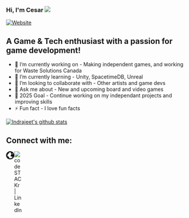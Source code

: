 ### Hi, I'm Cesar <img src="https://media.giphy.com/media/hvRJCLFzcasrR4ia7z/giphy.gif" width="25px">
[![Website](https://img.shields.io/badge/Founder%20%40%20JUSTGameStudios.net-Developer-blueviolet?style=flat-square)](https://JUSTGameStudios.net)
## A Game & Tech enthusiast with a passion for game development!
- 🔭 I’m currently working on - Making independent games, and working for Waste Solutions Canada
- 🌱 I’m currently learning - Unity, SpacetimeDB, Unreal
- 👯 I’m looking to collaborate with - Other artists and game devs
- 💬 Ask me about - New and upcoming board and video games
- 🥅 2025 Goal - Continue working on my independant projects and improving skills
- ⚡ Fun fact - I love fun facts
<!-- Also feel free to update second URL to any URL -->
[![Indrajeet's github stats](https://github-readme-stats.vercel.app/api?username=JUSTGameStudios&count_private=true&include_all_commits=true&theme=radical)](https://JUSTGameStudios.net)
## Connect with me:
[<img align="left" alt="codeSTACKr.com" width="22px" src="https://raw.githubusercontent.com/iconic/open-iconic/master/svg/globe.svg" />][website]
<!-- [<img align="left" alt="codeSTACKr | Twitter" width="22px" src="https://cdn.jsdelivr.net/npm/simple-icons@v3/icons/twitter.svg" />][twitter] -->
[<img align="left" alt="codeSTACKr | LinkedIn" width="22px" src="https://cdn.jsdelivr.net/npm/simple-icons@v3/icons/linkedin.svg" />][linkedin]
<br />
<!-- This section you create this variables that are used above -->
[website]: https://JUSTGameStudios.net
<!-- [twitter]: https://twitter.com/ -->
[linkedin]: https://www.linkedin.com/in/cesarguzmanit/
